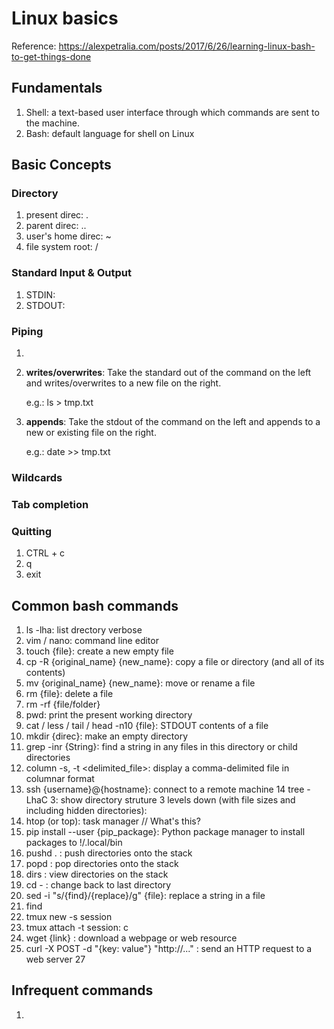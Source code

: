 
# Linux basics
Reference: https://alexpetralia.com/posts/2017/6/26/learning-linux-bash-to-get-things-done
## Fundamentals
1. Shell: a text-based user interface through which commands are sent to the machine.
2. Bash: default language for shell on Linux
## Basic Concepts 
### Directory
1. present direc: .
2. parent direc: ..
3. user's home direc: ~
4. file system root: /
### Standard Input & Output
1. STDIN:
2. STDOUT:
### Piping
1. 
2. **writes/overwrites**: Take the standard out of the command on the left and writes/overwrites to a new file on the right.

   e.g.: ls > tmp.txt
3. **appends**: Take the stdout of the command on the left and appends to a new or existing file on the right.
   
   e.g.: date >> tmp.txt
### Wildcards
### Tab completion
### Quitting
1. CTRL + c
2. q
3. exit
## Common bash commands
1. ls -lha: list drectory verbose
2. vim / nano: command line editor
3. touch {file}: create a new empty file
4. cp -R {original_name} {new_name}: copy a file or directory (and all of its contents)
5. mv {original_name} {new_name}: move or rename a file
6. rm {file}: delete a file
7. rm -rf {file/folder}
8. pwd: print the present working directory
9. cat / less / tail / head -n10 {file}: STDOUT contents of a file
10. mkdir {direc}: make an empty directory
11. grep -inr {String}: find a string in any files in this directory or child directories
12. column -s, -t <delimited_file>: display a comma-delimited file in columnar format
13. ssh {username}@{hostname}: connect to a remote machine
14 tree -LhaC 3: show directory struture 3 levels down (with file sizes and including hidden directories):
15. htop (or top): task manager // What's this?
16. pip install --user {pip_package}: Python package manager to install packages to !/.local/bin
17. pushd . : push directories onto the stack 
18. popd : pop directories onto the stack
19. dirs : view directories on the stack
20. cd - : change back to last directory
21. sed -i "s/{find}/{replace}/g" {file}: replace a string in a file
22. find
23. tmux new -s session
24. tmux attach -t session: c
25. wget {link} : download a webpage or web resource
26. curl -X POST -d "{key: value"} "http://..." : send an HTTP request to a web server
27
## Infrequent commands
1. 
